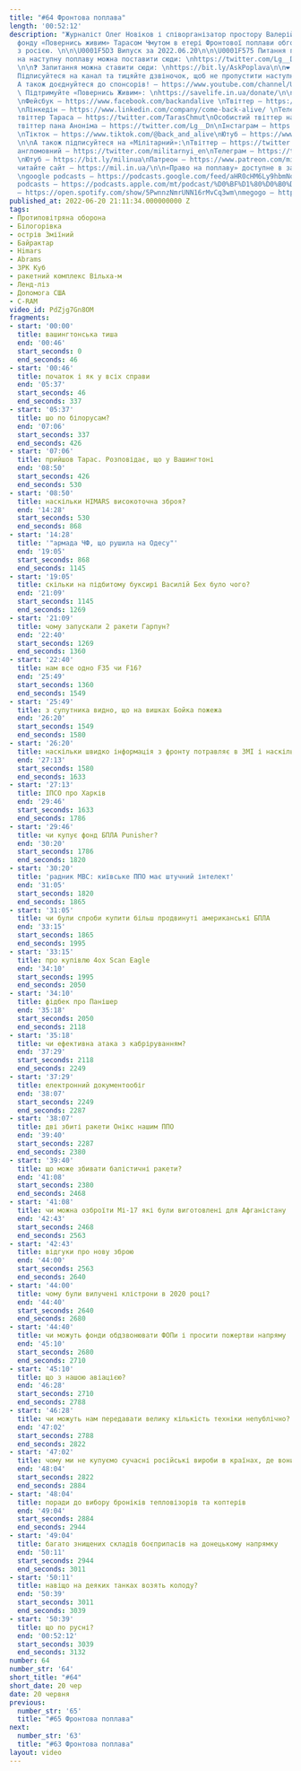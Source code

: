```yaml
---
title: "#64 Фронтова поплава"
length: '00:52:12'
description: "Журналіст Олег Новіков і співорганізатор простору Валерій Агєєв з головою
  фонду «Повернись живим» Тарасом Чмутом в етері Фронтової поплави обговорюють війну
  з росією. \n\n\U0001F5D3️ Випуск за 2022.06.20\n\n\U0001F575️ Питання пану Аноніму
  на наступну поплаву можна поставити сюди: \nhttps://twitter.com/Lg__Dn/status/1538968551486328833
  \n\n❓ Запитання можна ставити сюди: \nhttps://bit.ly/AskPoplava\n\n❤️ Ставте лайк!
  Підписуйтеся на канал та тицяйте дзвіночок, щоб не пропустити наступні трансляції.
  А також доєднуйтеся до спонсорів! – https://www.youtube.com/channel/UCwCkRo2WQx_9JRWISLC47fw/join\n\n\U0001F4B8
  \ Підтримуйте «Повернись Живим»: \nhttps://savelife.in.ua/donate/\n\nА також підписуйтеся:
  \nФейсбук – https://www.facebook.com/backandalive \nТвіттер – https://twitter.com/BackAndAlive/
  \nЛінкедін – https://www.linkedin.com/company/come-back-alive/ \nТелеграм – https://t.me/savelifeua\nОсобистий
  твіттер Тараса – https://twitter.com/TarasChmut\nОсобистий твіттер начальника розвідки – https://twitter.com/tarnovski_john\nОсобистий
  твіттер пана Аноніма – https://twitter.com/Lg__Dn\nІнстаграм – https://www.instagram.com/savelife.in.ua/
  \nТікток – https://www.tiktok.com/@back_and_alive\nЮтуб – https://www.youtube.com/channel/UCGIa6LSAw2Cl_P-DFv2pHXQ
  \n\nА також підписуйтеся на «Мілітарний»:\nТвіттер – https://twitter.com/mil_in_ua\nТвіттер
  англомовний – https://twitter.com/militarnyi_en\nТелеграм – https://t.me/milinua
  \nЮтуб – https://bit.ly/milinua\nПатреон – https://www.patreon.com/milinua/ \nІ
  читайте сайт – https://mil.in.ua/\n\n«Право на поплаву» доступне в записі на сервісах:
  \ngoogle podcasts – https://podcasts.google.com/feed/aHR0cHM6Ly9hbmNob3IuZm0vcy84ODhiMzE0Yy9wb2RjYXN0L3Jzcw\napple
  podcasts – https://podcasts.apple.com/mt/podcast/%D0%BF%D1%80%D0%B0%D0%B2%D0%BE-%D0%BD%D0%B0-%D0%BF%D0%BE%D0%BF%D0%BB%D0%B0%D0%B2%D1%83/id1613491809\nspotify
  – https://open.spotify.com/show/5PwnnzNmrUNN16rMvCq3wm\nmegogo – https://megogo.page.link/tA2y\n\n0"
published_at: 2022-06-20 21:11:34.000000000 Z
tags:
- Протиповітряна оборона
- Білогорівка
- острів Зміїний
- Байрактар
- Himars
- Abrams
- ЗРК Куб
- ракетний комплекс Вільха-м
- Ленд-ліз
- Допомога США
- C-RAM
video_id: PdZjg7Gn8OM
fragments:
- start: '00:00'
  title: вашингтонська тиша
  end: '00:46'
  start_seconds: 0
  end_seconds: 46
- start: '00:46'
  title: початок і як у всіх справи
  end: '05:37'
  start_seconds: 46
  end_seconds: 337
- start: '05:37'
  title: шо по білорусам?
  end: '07:06'
  start_seconds: 337
  end_seconds: 426
- start: '07:06'
  title: прийшов Тарас. Розповідає, що у Вашингтоні
  end: '08:50'
  start_seconds: 426
  end_seconds: 530
- start: '08:50'
  title: наскільки HIMARS високоточна зброя?
  end: '14:28'
  start_seconds: 530
  end_seconds: 868
- start: '14:28'
  title: '"армада ЧФ, що рушила на Одесу"'
  end: '19:05'
  start_seconds: 868
  end_seconds: 1145
- start: '19:05'
  title: скільки на підбитому буксирі Василій Бех було чого?
  end: '21:09'
  start_seconds: 1145
  end_seconds: 1269
- start: '21:09'
  title: чому запускали 2 ракети Гарпун?
  end: '22:40'
  start_seconds: 1269
  end_seconds: 1360
- start: '22:40'
  title: нам все одно F35 чи F16?
  end: '25:49'
  start_seconds: 1360
  end_seconds: 1549
- start: '25:49'
  title: з супутника видно, що на вишках Бойка пожежа
  end: '26:20'
  start_seconds: 1549
  end_seconds: 1580
- start: '26:20'
  title: наскільки швидко інформація з фронту потравляє в ЗМІ і наскільки багато?
  end: '27:13'
  start_seconds: 1580
  end_seconds: 1633
- start: '27:13'
  title: ІПСО про Харків
  end: '29:46'
  start_seconds: 1633
  end_seconds: 1786
- start: '29:46'
  title: чи купує фонд БПЛА Punisher?
  end: '30:20'
  start_seconds: 1786
  end_seconds: 1820
- start: '30:20'
  title: 'радник МВС: київське ППО має штучний інтелект'
  end: '31:05'
  start_seconds: 1820
  end_seconds: 1865
- start: '31:05'
  title: чи були спроби купити більш продвинуті американські БПЛА
  end: '33:15'
  start_seconds: 1865
  end_seconds: 1995
- start: '33:15'
  title: про купівлю 4ох Scan Eagle
  end: '34:10'
  start_seconds: 1995
  end_seconds: 2050
- start: '34:10'
  title: фідбек про Панішер
  end: '35:18'
  start_seconds: 2050
  end_seconds: 2118
- start: '35:18'
  title: чи ефективна атака з кабріруванням?
  end: '37:29'
  start_seconds: 2118
  end_seconds: 2249
- start: '37:29'
  title: електронний документообіг
  end: '38:07'
  start_seconds: 2249
  end_seconds: 2287
- start: '38:07'
  title: дві збиті ракети Онікс нашим ППО
  end: '39:40'
  start_seconds: 2287
  end_seconds: 2380
- start: '39:40'
  title: що може збивати балістичні ракети?
  end: '41:08'
  start_seconds: 2380
  end_seconds: 2468
- start: '41:08'
  title: чи можна озброїти Мі-17 які були виготовлені для Афганістану
  end: '42:43'
  start_seconds: 2468
  end_seconds: 2563
- start: '42:43'
  title: відгуки про нову зброю
  end: '44:00'
  start_seconds: 2563
  end_seconds: 2640
- start: '44:00'
  title: чому були вилучені клістрони в 2020 році?
  end: '44:40'
  start_seconds: 2640
  end_seconds: 2680
- start: '44:40'
  title: чи можуть фонди обдзвонювати ФОПи і просити пожертви напряму
  end: '45:10'
  start_seconds: 2680
  end_seconds: 2710
- start: '45:10'
  title: що з нашою авіацією?
  end: '46:28'
  start_seconds: 2710
  end_seconds: 2788
- start: '46:28'
  title: чи можуть нам передавати велику кількість техніки непублічно?
  end: '47:02'
  start_seconds: 2788
  end_seconds: 2822
- start: '47:02'
  title: чому ми не купуємо сучасні російські вироби в країнах, де вони є?
  end: '48:04'
  start_seconds: 2822
  end_seconds: 2884
- start: '48:04'
  title: поради до вибору броніків тепловізорів та коптерів
  end: '49:04'
  start_seconds: 2884
  end_seconds: 2944
- start: '49:04'
  title: багато знищених складів боєприпасів на донецькому напрямку
  end: '50:11'
  start_seconds: 2944
  end_seconds: 3011
- start: '50:11'
  title: навіщо на деяких танках возять колоду?
  end: '50:39'
  start_seconds: 3011
  end_seconds: 3039
- start: '50:39'
  title: що по русні?
  end: '00:52:12'
  start_seconds: 3039
  end_seconds: 3132
number: 64
number_str: '64'
short_title: "#64"
short_date: 20 чер
date: 20 червня
previous:
  number_str: '65'
  title: "#65 Фронтова поплава"
next:
  number_str: '63'
  title: "#63 Фронтова поплава"
layout: video
---
```


